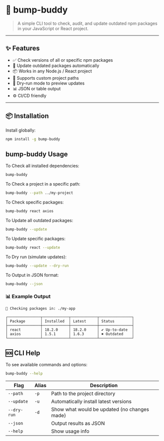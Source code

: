 <!-- @format -->

# 🐶 bump-buddy

> A simple CLI tool to check, audit, and update outdated npm packages in your JavaScript or React project.

---

## ✨ Features

- ✅ Check versions of all or specific npm packages
- 🔧 Update outdated packages automatically
- 📦 Works in any Node.js / React project
- 📁 Supports custom project paths
- 🧪 Dry-run mode to preview updates
- 📊 JSON or table output
- ⚙️ CI/CD friendly

---

## 📦 Installation

Install globally:

```bash
npm install -g bump-buddy

```

## bump-buddy Usage

To Check all installed dependencies:

```bash
bump-buddy

```

To Check a project in a specific path:

```bash
bump-buddy --path ../my-project

```

To Check specific packages:

```bash
bump-buddy react axios

```

To Update all outdated packages:

```bash
bump-buddy --update

```

To Update specific packages:

```bash
bump-buddy react --update

```

To Dry run (simulate updates):

```bash
bump-buddy --update --dry-run

```

To Output in JSON format:

```bash
bump-buddy --json

```

### 📊 Example Output

```text
📁 Checking packages in: ./my-app

┌───────────────┬────────────┬────────────┬───────────────┐
│ Package       │ Installed  │ Latest     │ Status        │
├───────────────┼────────────┼────────────┼───────────────┤
│ react         │ 18.2.0     │ 18.2.0     │ ✔ Up-to-date  │
│ axios         │ 1.5.1      │ 1.6.3      │ ✖ Outdated    │
└───────────────┴────────────┴────────────┴───────────────┘

```

## 🆘 CLI Help

To see available commands and options:

```bash
bump-buddy --help

```

| Flag        | Alias | Description                                  |
| ----------- | ----- | -------------------------------------------- |
| `--path`    | `-p`  | Path to the project directory                |
| `--update`  | `-u`  | Automatically install latest versions        |
| `--dry-run` | `-d`  | Show what would be updated (no changes made) |
| `--json`    |       | Output results as JSON                       |
| `--help`    |       | Show usage info                              |
